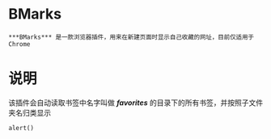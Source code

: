 # BMarks
	***BMarks*** 是一款浏览器插件，用来在新建页面时显示自己收藏的网址，目前仅适用于Chrome

# 说明
该插件会自动读取书签中名字叫做 ***favorites*** 的目录下的所有书签，并按照子文件夹名归类显示

```
alert()
```

